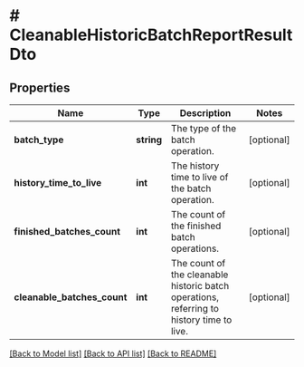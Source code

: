 # # CleanableHistoricBatchReportResultDto

## Properties

Name | Type | Description | Notes
------------ | ------------- | ------------- | -------------
**batch_type** | **string** | The type of the batch operation. | [optional]
**history_time_to_live** | **int** | The history time to live of the batch operation. | [optional]
**finished_batches_count** | **int** | The count of the finished batch operations. | [optional]
**cleanable_batches_count** | **int** | The count of the cleanable historic batch operations, referring to history time to live. | [optional]

[[Back to Model list]](../../README.md#models) [[Back to API list]](../../README.md#endpoints) [[Back to README]](../../README.md)

